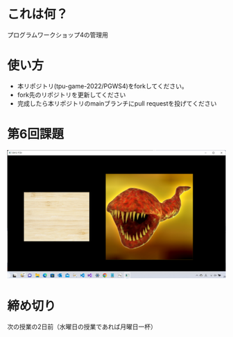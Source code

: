 # これは何？
プログラムワークショップ4の管理用

# 使い方

- 本リポジトリ(tpu-game-2022/PGWS4)をforkしてください。
- fork先のリポジトリを更新してください
- 完成したら本リポジトリのmainブランチにpull requestを投げてください

# 第6回課題
![2つの画像](PGWS4/img/2022-11-02.png)

# 締め切り
次の授業の2日前（水曜日の授業であれば月曜日一杯）

